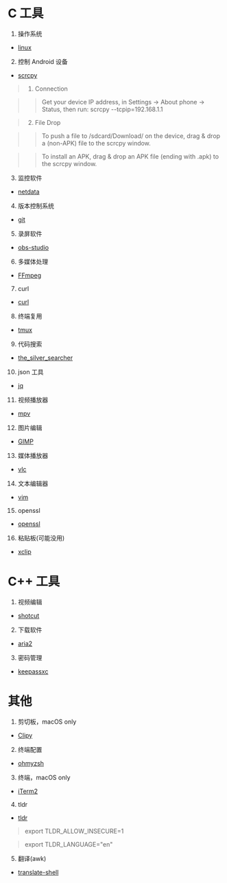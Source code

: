 # C 工具


1. 操作系统
- [linux](https://github.com/torvalds/linux.git)

2. 控制 Android 设备
- [scrcpy](https://github.com/Genymobile/scrcpy.git)

> 1. Connection

>> Get your device IP address, in Settings → About phone → Status, then run: scrcpy --tcpip=192.168.1.1

> 2. File Drop

>> To push a file to /sdcard/Download/ on the device, drag & drop a (non-APK) file to the scrcpy window.

>> To install an APK, drag & drop an APK file (ending with .apk) to the scrcpy window.


3. 监控软件
- [netdata](https://github.com/netdata/netdata.git)

4. 版本控制系统
- [git](https://github.com/git/git.git)

5. 录屏软件
- [obs-studio](https://github.com/obsproject/obs-studio.git)

6. 多媒体处理
- [FFmpeg](https://github.com/FFmpeg/FFmpeg.git)

7. curl
- [curl](https://github.com/curl/curl.git)

8. 终端复用
- [tmux](https://github.com/tmux/tmux.git)

9. 代码搜索
- [the_silver_searcher](https://github.com/ggreer/the_silver_searcher.git)

10. json 工具
- [jq](https://github.com/stedolan/jq.git)

11. 视频播放器
- [mpv](https://github.com/mpv-player/mpv.git)

12. 图片编辑
- [GIMP](https://www.gimp.org/)

13. 媒体播放器
- [vlc](https://github.com/videolan/vlc.git)

14. 文本编辑器
- [vim](https://github.com/vim/vim.git)

15. openssl
- [openssl](https://github.com/openssl/openssl.git)

16. 粘贴板(可能没用)
- [xclip](https://github.com/astrand/xclip.git)


# C++ 工具


1. 视频编辑
- [shotcut](https://github.com/mltframework/shotcut.git)

2. 下载软件
- [aria2](https://github.com/aria2/aria2.git)

3. 密码管理
- [keepassxc](https://github.com/keepassxreboot/keepassxc.git)


# 其他


1. 剪切板，macOS only
- [Clipy](https://github.com/Clipy/Clipy.git)

2. 终端配置
- [ohmyzsh](https://github.com/ohmyzsh/ohmyzsh.git)

3. 终端，macOS only
- [iTerm2](https://github.com/gnachman/iTerm2.git)

4. tldr
- [tldr](https://github.com/tldr-pages/tldr.git)

> export TLDR_ALLOW_INSECURE=1

> export TLDR_LANGUAGE="en"

5. 翻译(awk)
- [translate-shell](https://github.com/soimort/translate-shell.git)
